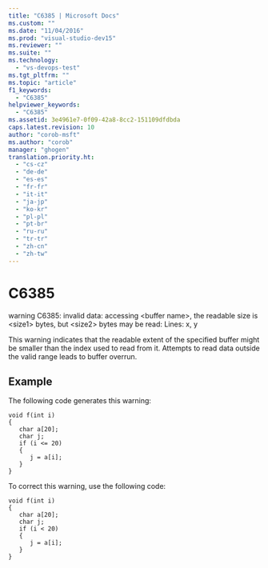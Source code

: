```yaml
---
title: "C6385 | Microsoft Docs"
ms.custom: ""
ms.date: "11/04/2016"
ms.prod: "visual-studio-dev15"
ms.reviewer: ""
ms.suite: ""
ms.technology: 
  - "vs-devops-test"
ms.tgt_pltfrm: ""
ms.topic: "article"
f1_keywords: 
  - "C6385"
helpviewer_keywords: 
  - "C6385"
ms.assetid: 3e4961e7-0f09-42a8-8cc2-151109dfdbda
caps.latest.revision: 10
author: "corob-msft"
ms.author: "corob"
manager: "ghogen"
translation.priority.ht: 
  - "cs-cz"
  - "de-de"
  - "es-es"
  - "fr-fr"
  - "it-it"
  - "ja-jp"
  - "ko-kr"
  - "pl-pl"
  - "pt-br"
  - "ru-ru"
  - "tr-tr"
  - "zh-cn"
  - "zh-tw"
---
```

# C6385
warning C6385: invalid data: accessing \<buffer name>, the readable size is \<size1> bytes, but \<size2> bytes may be read: Lines: x, y  
  
 This warning indicates that the readable extent of the specified buffer might be smaller than the index used to read from it. Attempts to read data outside the valid range leads to buffer overrun.  
  
## Example  
 The following code generates this warning:  
  
```  
void f(int i)  
{  
   char a[20];  
   char j;  
   if (i <= 20)  
   {  
      j = a[i];  
   }  
}  
```  
  
 To correct this warning, use the following code:  
  
```  
void f(int i)  
{  
   char a[20];  
   char j;  
   if (i < 20)  
   {  
      j = a[i];  
   }  
}   
```